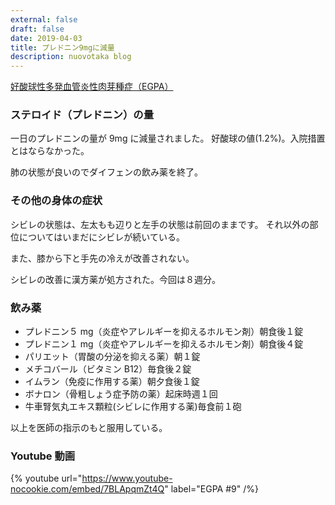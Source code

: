 ```yaml
---
external: false
draft: false
date: 2019-04-03
title: プレドニン9mgに減量
description: nuovotaka blog
---
```


[好酸球性多発血管炎性肉芽種症（EGPA）](https://www.jrs.or.jp/citizen/disease/c/c-06.html)

### ステロイド（プレドニン）の量

一日のプレドニンの量が 9mg に減量されました。
好酸球の値(1.2%)。入院措置とはならなかった。

肺の状態が良いのでダイフェンの飲み薬を終了。

### その他の身体の症状

シビレの状態は、左太もも辺りと左手の状態は前回のままです。
それ以外の部位についてはいまだにシビレが続いている。

また、膝から下と手先の冷えが改善されない。

シビレの改善に漢方薬が処方された。今回は８週分。

### 飲み薬

- プレドニン５ mg（炎症やアレルギーを抑えるホルモン剤）朝食後１錠
- プレドニン１ mg（炎症やアレルギーを抑えるホルモン剤）朝食後４錠
- パリエット（胃酸の分泌を抑える薬）朝１錠
- メチコバール（ビタミン B12）毎食後２錠
- イムラン（免疫に作用する薬）朝夕食後１錠
- ボナロン（骨粗しょう症予防の薬）起床時週１回
- 牛車腎気丸エキス顆粒(シビレに作用する薬)毎食前１砲

以上を医師の指示のもと服用している。

### Youtube 動画

{% youtube url="https://www.youtube-nocookie.com/embed/7BLApqmZt4Q" label="EGPA #9" /%}
